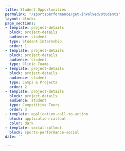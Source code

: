 ```yaml
---
title: Student Opportunities
permalink: "/sportsperformance/get-involved/students"
layout: blocks
page_sections:
- template: project-details
  block: project-details
  audience: student
  type: Student-Internship
  order: 1
- template: project-details
  block: project-details
  audience: student
  type: Clinic Teams
- template: project-details
  block: project-details
  audience: student
  type: Camps & Projects
  order: 2
- template: project-details
  block: project-details
  audience: student
  type: Competitive Tours
  order: 3
- template: application-call-to-action
  block: application-callout
  color: dark
- template: social-callout
  block: sports-performance-social
date: ''

---
```

